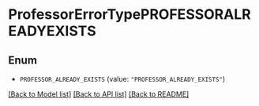 # ProfessorErrorTypePROFESSORALREADYEXISTS

## Enum


* `PROFESSOR_ALREADY_EXISTS` (value: `"PROFESSOR_ALREADY_EXISTS"`)


[[Back to Model list]](../README.md#documentation-for-models) [[Back to API list]](../README.md#documentation-for-api-endpoints) [[Back to README]](../README.md)


